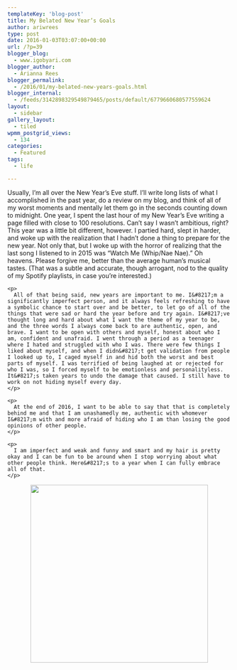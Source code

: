 ```yaml
---
templateKey: 'blog-post'
title: My Belated New Year’s Goals
author: ariwrees
type: post
date: 2016-01-03T03:07:00+00:00
url: /?p=39
blogger_blog:
  - www.igobyari.com
blogger_author:
  - Arianna Rees
blogger_permalink:
  - /2016/01/my-belated-new-years-goals.html
blogger_internal:
  - /feeds/3142898329549879465/posts/default/6779660680577559624
layout:
  - sidebar
gallery_layout:
  - tiled
wpmm_postgrid_views:
  - 134
categories:
  - Featured
tags:
  - life

---
```

<div dir="ltr" style="text-align: left;">
  <div>
    Usually, I&#8217;m all over the New Year&#8217;s Eve stuff. I&#8217;ll write long lists of what I accomplished in the past year, do a review on my blog, and think of all of my worst moments and mentally let them go in the seconds counting down to midnight. One year, I spent the last hour of my New Year&#8217;s Eve writing a page filled with close to 100 resolutions. Can&#8217;t say I wasn&#8217;t ambitious, right? This year was a little bit different, however. I partied hard, slept in harder, and woke up with the realization that I hadn&#8217;t done a thing to prepare for the new year. Not only that, but I woke up with the horror of realizing that the last song I listened to in 2015 was &#8220;Watch Me (Whip/Nae Nae).&#8221; Oh heavens. Please forgive me, better than the average human&#8217;s musical tastes. (That was a subtle and accurate, though arrogant, nod to the quality of my Spotify playlists, in case you&#8217;re interested.)</p> 
    
    <p>
      All of that being said, new years are important to me. I&#8217;m a significantly imperfect person, and it always feels refreshing to have a symbolic chance to start over and be better, to let go of all of the things that were sad or hard the year before and try again. I&#8217;ve thought long and hard about what I want the theme of my year to be, and the three words I always come back to are authentic, open, and brave. I want to be open with others and myself, honest about who I am, confident and unafraid. I went through a period as a teenager where I hated and struggled with who I was. There were few things I liked about myself, and when I didn&#8217;t get validation from people I looked up to, I caged myself in and hid both the worst and best parts of myself. I was terrified of being laughed at or rejected for who I was, so I forced myself to be emotionless and personalityless. It&#8217;s taken years to undo the damage that caused. I still have to work on not hiding myself every day.
    </p>
    
    <p>
      At the end of 2016, I want to be able to say that that is completely behind me and that I am unashamedly me, authentic with whomever I&#8217;m with and more afraid of hiding who I am than losing the good opinions of other people.
    </p>
    
    <p>
      I am imperfect and weak and funny and smart and my hair is pretty okay and I can be fun to be around when I stop worrying about what other people think. Here&#8217;s to a year when I can fully embrace all of that.
    </p>
  </div>
  
  <div style="clear: both; text-align: center;">
  </div>
  
  <div style="clear: both; text-align: center;">
    <a style="margin-left: 1em; margin-right: 1em;" href="http://www.igobyari.com/wp-content/uploads/2016/01/arinomakeblackandwhite-1.jpg"><img src="http://www.igobyari.com/wp-content/uploads/2016/01/arinomakeblackandwhite.jpg" alt="" width="400" height="400" border="0" /></a>
  </div>
  
  <div style="text-align: left;">
  </div>
</div>